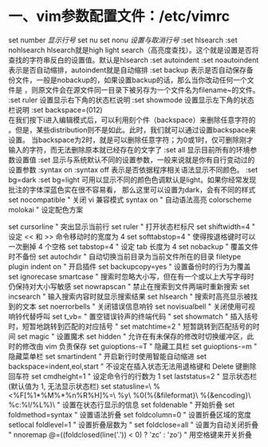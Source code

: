 # 一、vim参数配置文件：/etc/vimrc
set number *显示行号*
set nu
set nonu   *设置与取消行号*
:set hlsearch
:set nohlsearch
hlsearch就是high light search（高亮度查找）。这个就是设置是否将查找的字符串反白的设置值。默认是hlsearch
:set autoindent
:set noautoindent
表示是否自动缩排，autoindent就是自动缩排
:set backup	
表示是否自动保存备份文件，一般是nobackup的，如果设置backup的话，那么当你改动任何一个文件是
，则原文件会在源文件同一目录下被另存为一个文件名为filename~的文件。
:set ruler	设置显示右下角的状态栏说明
:set showmode	设置显示左下角的状态栏说明
:set backspace=(012)	
在我们按下i进入编辑模式后，可以利用刻个件（backspace）来删除任意字符的
。但是，某些distribution则不是如此。此时，我们就可以通过设置backspace来设置。
当backspace为2时，就是可以删除任意字符；为0或1时，仅可删除刚才输入的字符，而无法删除原本就已经存在的文字了
:set all	显示目前所有的环境参数设置值
:set 	显示与系统默认不同的设置参数，一般来说就是你有自行变动过的设置参数
:syntax on
:syntax off
表示是否依据程序相关语法显示不同颜色。
:set bg=dark
:set bg=light
可用以显示不同的颜色色调默认是light。如果你经常发现批注的字体深蓝色实在很不容易看，
那么这里可以设置为dark，会有不同的样式
set nocompatible " 关闭 vi 兼容模式
syntax on " 自动语法高亮
colorscheme molokai " 设定配色方案

set cursorline " 突出显示当前行
set ruler " 打开状态栏标尺
set shiftwidth=4 " 设定 << 和 >> 命令移动时的宽度为 4
set softtabstop=4 " 使得按退格键时可以一次删掉 4 个空格
set tabstop=4 " 设定 tab 长度为 4
set nobackup " 覆盖文件时不备份
set autochdir " 自动切换当前目录为当前文件所在的目录
filetype plugin indent on " 开启插件
set backupcopy=yes " 设置备份时的行为为覆盖
set ignorecase smartcase " 搜索时忽略大小写，但在有一个或以上大写字母时仍保持对大小写敏感
set nowrapscan " 禁止在搜索到文件两端时重新搜索
set incsearch " 输入搜索内容时就显示搜索结果
set hlsearch " 搜索时高亮显示被找到的文本
set noerrorbells " 关闭错误信息响铃
set novisualbell " 关闭使用可视响铃代替呼叫
set t_vb= " 置空错误铃声的终端代码
" set showmatch " 插入括号时，短暂地跳转到匹配的对应括号
" set matchtime=2 " 短暂跳转到匹配括号的时间
set magic " 设置魔术
set hidden " 允许在有未保存的修改时切换缓冲区，此时的修改由 vim 负责保存
set guioptions-=T " 隐藏工具栏
set guioptions-=m " 隐藏菜单栏
set smartindent " 开启新行时使用智能自动缩进
set backspace=indent,eol,start
" 不设定在插入状态无法用退格键和 Delete 键删除回车符
set cmdheight=1 " 设定命令行的行数为 1
set laststatus=2 " 显示状态栏 (默认值为 1, 无法显示状态栏)
set statusline=\ %<%F[%1*%M%*%n%R%H]%=\ %y\ %0(%{&fileformat}\ %{&encoding}\ %c:%l/%L%)\ 
" 设置在状态行显示的信息
set foldenable " 开始折叠
set foldmethod=syntax " 设置语法折叠
set foldcolumn=0 " 设置折叠区域的宽度
setlocal foldlevel=1 " 设置折叠层数为
" set foldclose=all " 设置为自动关闭折叠 
" nnoremap <space> @=((foldclosed(line('.')) < 0) ? 'zc' : 'zo')<CR>
" 用空格键来开关折叠
